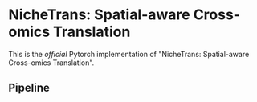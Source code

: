 # NicheTrans: Spatial-aware Cross-omics Translation

This is the *official* Pytorch implementation of "NicheTrans: Spatial-aware Cross-omics Translation". 

## Pipeline


